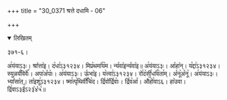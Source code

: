 +++
title = "30_0371 श्रत्ते दधामि - 06"

+++
<details open><summary>लिखितम्</summary>

३७१-६।

अ꣢यंयाऽ३ः। श्रा꣤त्ता꣥इ। द꣡धा꣢ऽ३१२३४। मिप्र꣥थमा꣤꣯य꣥म। न्य꣤वा꣥इन्य꣤वा꣥इ॥ अ꣢यंयाऽ३ः। आ꣤हा꣥न्। य꣡द्दा꣢ऽ३१२३४। स्युन्नर्यं꣥विवेः꣤꣯। अपा꣥अ꣤पाः꣥। अ꣢यंयाऽ३ः। ऊ꣤भा꣥इ। य꣡त्त्वा꣢ऽ३१२३४। रो꣯द꣥सी꣯धा꣤꣯व꣥ता꣯म्। अ꣤नू꣥अ꣤नू꣥। अ꣢यंयाऽ३ः। भ्या꣤सा꣥त्। ता꣡इशू꣢ऽ३१२३४। ष्मा꣯त्पृ꣥थिवी꣤꣯चि꣥द। द्रि꣤वो꣥द्रि꣤वाः꣥। द्रि꣤व꣥आ꣤। औ꣥꣯हो꣯वाऽ६। हा꣥उवा। द्रि꣢वाऽ३ई꣡ऽ२३꣡४꣡५꣡॥
</details>